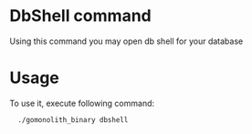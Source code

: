 # DbShell command

Using this command you may open db shell for your database

# Usage

To use it, execute following command:
```bash
  ./gomonolith_binary dbshell
```
